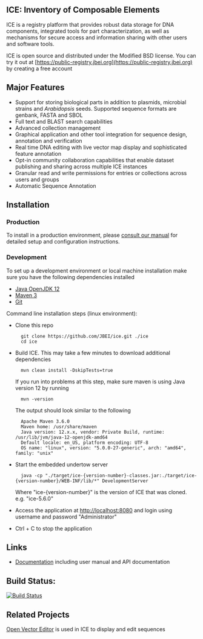 ## ICE: Inventory of Composable Elements
ICE is a registry platform that provides robust data storage for DNA components, integrated tools for part characterization, as well as mechanisms for secure access and information sharing with other users and software tools.

ICE is open source and distributed under the Modified BSD license. You can try it out at [https://public-registry.jbei.org](https://public-registry.jbei.org) by creating a free account

## Major Features
* Support for storing biological parts in addition to plasmids, microbial strains and *Arabidopsis* seeds. Supported sequence formats are genbank, FASTA and SBOL
* Full text and BLAST search capabilities
* Advanced collection management
* Graphical application and other tool integration for sequence design, annotation and verification
* Real time DNA editing with live vector map display and sophisticated feature annotation
* Opt-in community collaboration capabilities that enable dataset publishing and sharing across multiple ICE instances
* Granular read and write permissions for entries or collections across users and groups 
* Automatic Sequence Annotation

## Installation
### Production
To install in a production environment, please [consult our manual](http://ice.jbei.org/install) for detailed setup and configuration instructions.

### Development
To set up a development environment or local machine installation make sure you have the following dependencies installed

* [Java OpenJDK 12](https://jdk.java.net/12/)
* [Maven 3](https://maven.apache.org/download.cgi)
* [Git](https://git-scm.com/downloads)

Command line installation steps (linux environment):

* Clone this repo
     
        git clone https://github.com/JBEI/ice.git ./ice
        cd ice
        
* Build ICE. This may take a few minutes to download additional dependencies

        mvn clean install -DskipTests=true
        
  If you run into problems at this step, make sure maven is using Java version 12 by running
  
        mvn -version
        
  The output should look similar to the following
  
        Apache Maven 3.6.0
        Maven home: /usr/share/maven
        Java version: 12.x.x, vendor: Private Build, runtime: /usr/lib/jvm/java-12-openjdk-amd64
        Default locale: en_US, platform encoding: UTF-8
        OS name: "linux", version: "5.0.0-27-generic", arch: "amd64", family: "unix" 

* Start the embedded undertow server 
        
        java -cp "./target/ice-{version-number}-classes.jar:./target/ice-{version-number}/WEB-INF/lib/*" DevelopmentServer
        
  Where "ice-{version-number}" is the version of ICE that was cloned. e.g. "ice-5.6.0"

* Access the application at [http://localhost:8080](http://localhost:8080) and login using username and password "Administrator"

* Ctrl + C to stop the application


## Links
* [Documentation](http://ice.jbei.org/) including user manual and API documentation

## Build Status:
[![Build Status](https://travis-ci.org/JBEI/ice.svg?branch=dev)](https://travis-ci.org/JBEI/ice)

## Related Projects
[Open Vector Editor](https://github.com/TeselaGen/openVectorEditor) is used in ICE to display and edit sequences
